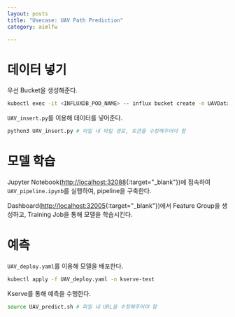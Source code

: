 ```yaml
---
layout: posts
title: "Usecase: UAV Path Prediction"
category: aimlfw

---
```


# 데이터 넣기

우선 Bucket을 생성해준다.

```bash
kubectl exec -it <INFLUXDB_POD_NAME> -- influx bucket create -n UAVData -o primary -t $INFLUXDB_TOKEN
```

`UAV_insert.py`를 이용해 데이터를 넣어준다.

```bash
python3 UAV_insert.py # 파일 내 파일 경로, 토큰을 수정해주어야 함
```

# 모델 학습

Jupyter Notebook([http://localhost:32088](http://localhost:32088){:target="_blank"})에 접속하여 `UAV_pipeline.ipynb`를 실행하여, pipeline을 구축한다.

Dashboard([http://localhost:32005](http://localhost:32005){:target="_blank"})에서 Feature Group을 생성하고, Training Job을 통해 모델을 학습시킨다.

# 예측

`UAV_deploy.yaml`를 이용해 모델을 배포한다.

```bash
kubectl apply -f UAV_deploy.yaml -n kserve-test
```

Kserve를 통해 예측을 수행한다.

```bash
source UAV_predict.sh # 파일 내 URL을 수정해주어야 함
```
